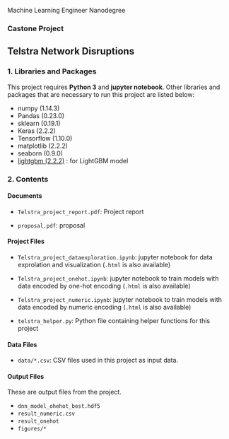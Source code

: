  Machine Learning Engineer Nanodegree

### Castone Project
## Telstra Network Disruptions

### 1. Libraries and Packages
This project requires **Python 3** and **jupyter notebook**. Other libraries and packages that are necessary to run this project are listed below:
- numpy (1.14.3)
- Pandas (0.23.0)
- sklearn (0.19.1)
- Keras (2.2.2)
- Tensorflow (1.10.0)
- matplotlib (2.2.2)
- seaborn (0.9.0)
- [lightgbm (2.2.2)](https://github.com/Microsoft/LightGBM/tree/master/python-package) : for LightGBM model




### 2. Contents

#### Documents
- `Telstra_project_report.pdf`: Project report

- `proposal.pdf`: proposal

#### Project Files
- `Telstra_project_dataexploration.ipynb`: jupyter notebook for data exprolation and visualization (`.html` is also available)

- `Telstra_project_onehot.ipynb`: jupyter notebook to train models with data encoded by one-hot encoding  (`.html` is also available)

- `Telstra_project_numeric.ipynb`: jupyter notebook to train models with data encoded by numeric encoding  (`.html` is also available)

- `telstra_helper.py`: Python file containing helper functions for this project

#### Data Files
- `data/*.csv`: CSV files used in this project as input data.

#### Output Files
These are output files from the project.
- `dnn_model_ohehot_best.hdf5`
- `result_numeric.csv`
- `result_onehot`
- `figures/*`
